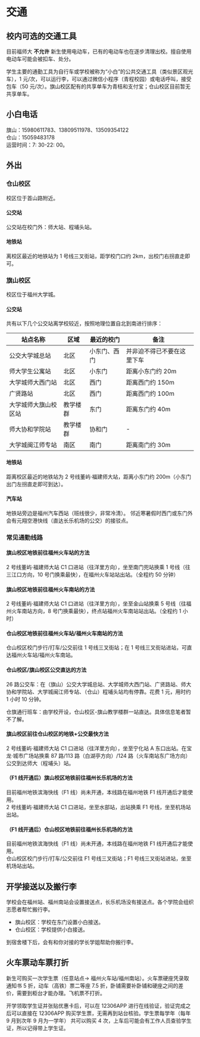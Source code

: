 # 交通
## 校内可选的交通工具
目前福师大 **不允许** 新生使用电动车，已有的电动车也在逐步清理出校。擅自使用电动车可能会被扣车、处分。

学生主要的通勤工具为自行车或学校被称为“小白”的公共交通工具（类似景区观光车），1 元/次，可以运行李，可以通过微信小程序（青程校园）或电话呼叫，接受包车（50 元/次）。旗山校区配有的共享单车为青桔和支付宝；仓山校区目前暂无共享单车。

## 小白电话
旗山：15980611783、13809511978、13509354122  
仓山：15059483178  
运营时间：7: 30-22: 00。

## 外出
### 仓山校区
校区位于首山路附近。

#### 公交站
公交站在校门外：师大站、程埔头站。

#### 地铁站
离校区最近的地铁站为 1 号线三叉街站，距学校门口约 2km，出校门右拐直走即可。

### 旗山校区
校区位于福州大学城。

#### 公交站
共有以下几个公交站离学校较近，按照地理位置自北到南进行排序：

| 站点名称 | 区域 | 最近的校门 | 备注 | 
| --- | --- | --- | --- | 
| 公交大学城总站 | 北区 | 小东门、西门 | 并非迫不得已不要在这里下车 | 
| 师大学生公寓站 | 北区 | 小东门 | 距离小东门约 20m | 
| 大学城师大西门站 | 北区 | 西门 | 距离西门约 150m | 
| 广贤路站 | 北区 | 西门 | 距离西门约 100m | 
| 大学城师大旗山校区站 | 教学楼群 | 东门 | 距离东门约 40m | 
| 师大协和学院站 | 教学楼群 | 协和门 | - | 
| 大学城闽江师专站 | 南区 | 南门 | 距离南门约 30m | 


#### 地铁站
距离校区最近的地铁站为 2 号线董屿·福建师大站，距离小东门约 200m（小东门出门左拐直走即可到达）。

#### 汽车站
地铁站旁边是福州汽车西站（班线很少，非常冷清）。
邻近寒暑假时西门或东门外会有元翔空港快线（直达长乐机场的公交）的接驳点。

### 常见通勤线路
#### 旗山校区地铁前往福州火车站的方法
2 号线董屿·福建师大站 C1 口进站（往洋里方向），坐至南门兜站换乘 1 号线（往三江口方向，10 号门换乘最快），在福州火车站站出站。（全程约 50 分钟）

#### 旗山校区地铁前往福州火车南站的方法
2 号线董屿·福建师大站 C1 口进站（往洋里方向），坐至金山站换乘 5 号线（往福州火车南站方向，8 号门换乘最快），终点站福州火车南站站出站。（全程约 1 小时）

#### 仓山校区地铁前往福州火车站/福州火车南站的方法
仓山校区校门步行/打车/公交前往 1 号线三叉街站；在 1 号线三叉街站进站，可直达福州火车站/福州火车南站。

#### 仓山校区/旗山校区公交直达的方法
26 路公交车：在（旗山）公交大学城总站、大学城师大西门站、广贤路站、师大协和学院站、大学城闽江师专站、（仓山）程埔头站均有停靠。花费 1 元，用时约 1 小时 10 分钟。

仓旗通行班车：由学校开设，仓山校区-旗山教学楼群一站直达。具体信息笔者暂不了解。

#### 旗山校区前往仓山校区的地铁+公交最快方法
2 号线董屿·福建师大站 C1 口进站（往洋里方向），坐至宁化站 A 东口出站。在宝龙·城市广场站换乘 87 路/113 路（白湖亭方向）/124 路（火车南站东广场方向）公交到达师大（程埔头）站。

#### （F1 线开通后）旗山校区地铁前往福州长乐机场的方法
目前福州地铁滨海快线（F1 线）尚未开通，本线路在福州地铁 F1 线开通后才能使用。  
2 号线董屿·福建师大站 C1 口进站，坐至水部站，出站换乘 F1 号线，坐至机场站出站。

#### （F1 线开通后）仓山校区地铁前往福州长乐机场的方法
目前福州地铁滨海快线（F1 线）尚未开通，本线路在福州地铁 F1 线开通后才能使用。  
仓山校区校门步行/打车/公交前往 F1 号线三叉街站；F1 号线三叉街站进站，坐至机场站出站。

## 开学接送以及搬行李
学校会在福州站、福州南站会设置接送点，长乐机场没有接送点。各个学院会组织志愿者帮忙搬行李。

- 旗山校区：学校在东门设置小白接送。
- 仓山校区：学校提供小白接送。

到宿舍楼下后，会有和你对接的学长学姐帮助你搬行李。

## 火车票动车票打折
新生可购买一次学生票（任意站点-> 福州火车站/福州南站）。火车票硬座凭录取通知书 5 折，动车（高铁）票二等座 7.5 折，卧铺需要补卧铺和硬座之间的差价，需要到柜台才能办理。飞机票不打折。

开学领取学生证并张贴优惠卡后，可以在 12306APP 进行在线验证，验证完成之后可以直接在 12306APP 购买学生票，无需再到站台核验。学生票每学年（每年 9 月到次年 9 月为一学年） 共可以购买 4 次，上车后可能会有工作人员查验学生证，所以记得带上学生证。